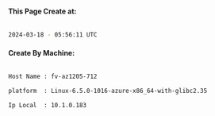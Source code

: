 
   
#### This Page Create at:

```bash

2024-03-18 - 05:56:11 UTC

```

#### Create By Machine:

```bash

Host Name : fv-az1205-712

platform  : Linux-6.5.0-1016-azure-x86_64-with-glibc2.35

Ip Local  : 10.1.0.183

```

